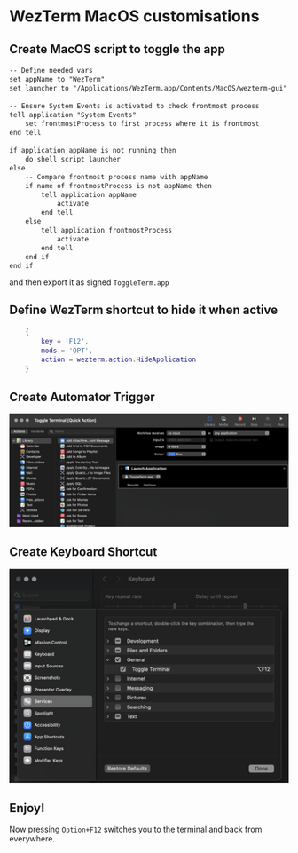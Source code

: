# WezTerm MacOS customisations

## Create MacOS script to toggle the app

```
-- Define needed vars
set appName to "WezTerm"
set launcher to "/Applications/WezTerm.app/Contents/MacOS/wezterm-gui"

-- Ensure System Events is activated to check frontmost process
tell application "System Events"
	set frontmostProcess to first process where it is frontmost
end tell

if application appName is not running then
	do shell script launcher
else
	-- Compare frontmost process name with appName
	if name of frontmostProcess is not appName then
		tell application appName
			activate
		end tell
	else
		tell application frontmostProcess
			activate
		end tell
	end if
end if
```

and then export it as signed `ToggleTerm.app`

## Define WezTerm shortcut to hide it when active

```lua
  	{
  		key = 'F12',
  		mods = 'OPT',
  		action = wezterm.action.HideApplication
  	}
```

## Create Automator Trigger
![Create Automator Trigger](./create-automator-trigger.png "Create Automator Trigger")

## Create Keyboard Shortcut
![Create Keyboard Shortcut](./create-shortcut.png "Create Keyboard Shortcut")

## Enjoy!

Now pressing `Option+F12` switches you to the terminal and back from everywhere.
